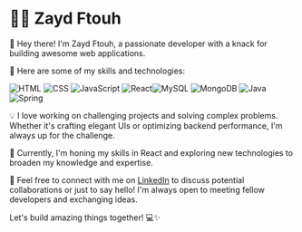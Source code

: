 # 👨‍💻 Zayd Ftouh

👋 Hey there! I'm Zayd Ftouh, a passionate developer with a knack for building awesome web applications.

🚀 Here are some of my skills and technologies:

![HTML](https://skillicons.dev/icons?i=html) ![CSS](https://skillicons.dev/icons?i=css) ![JavaScript](https://skillicons.dev/icons?i=js) ![React](https://skillicons.dev/icons?i=react)![MySQL](https://skillicons.dev/icons?i=mysql) ![MongoDB](https://skillicons.dev/icons?i=mongodb) ![Java](https://skillicons.dev/icons?i=java) ![Spring](https://skillicons.dev/icons?i=spring)

💡 I love working on challenging projects and solving complex problems. Whether it's crafting elegant UIs or optimizing backend performance, I'm always up for the challenge.

🌱 Currently, I'm honing my skills in React and exploring new technologies to broaden my knowledge and expertise.

🤝 Feel free to connect with me on [LinkedIn](https://www.linkedin.com/in/zayd-ftouh/) to discuss potential collaborations or just to say hello! I'm always open to meeting fellow developers and exchanging ideas.

Let's build amazing things together! 💻✨
